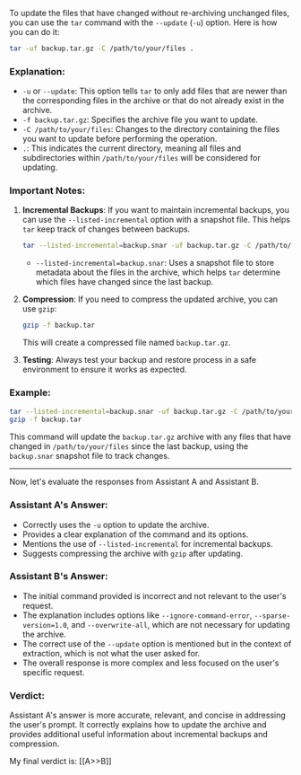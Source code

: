 
To update the files that have changed without re-archiving unchanged files, you can use the `tar` command with the `--update` (`-u`) option. Here is how you can do it:

```bash
tar -uf backup.tar.gz -C /path/to/your/files .
```

### Explanation:
- `-u` or `--update`: This option tells `tar` to only add files that are newer than the corresponding files in the archive or that do not already exist in the archive.
- `-f backup.tar.gz`: Specifies the archive file you want to update.
- `-C /path/to/your/files`: Changes to the directory containing the files you want to update before performing the operation.
- `.`: This indicates the current directory, meaning all files and subdirectories within `/path/to/your/files` will be considered for updating.

### Important Notes:
1. **Incremental Backups**: If you want to maintain incremental backups, you can use the `--listed-incremental` option with a snapshot file. This helps `tar` keep track of changes between backups.
   ```bash
   tar --listed-incremental=backup.snar -uf backup.tar.gz -C /path/to/your/files .
   ```
   - `--listed-incremental=backup.snar`: Uses a snapshot file to store metadata about the files in the archive, which helps `tar` determine which files have changed since the last backup.

2. **Compression**: If you need to compress the updated archive, you can use `gzip`:
   ```bash
   gzip -f backup.tar
   ```
   This will create a compressed file named `backup.tar.gz`.

3. **Testing**: Always test your backup and restore process in a safe environment to ensure it works as expected.

### Example:
```bash
tar --listed-incremental=backup.snar -uf backup.tar.gz -C /path/to/your/files .
gzip -f backup.tar
```

This command will update the `backup.tar.gz` archive with any files that have changed in `/path/to/your/files` since the last backup, using the `backup.snar` snapshot file to track changes.

---

Now, let's evaluate the responses from Assistant A and Assistant B.

### Assistant A's Answer:
- Correctly uses the `-u` option to update the archive.
- Provides a clear explanation of the command and its options.
- Mentions the use of `--listed-incremental` for incremental backups.
- Suggests compressing the archive with `gzip` after updating.

### Assistant B's Answer:
- The initial command provided is incorrect and not relevant to the user's request.
- The explanation includes options like `--ignore-command-error`, `--sparse-version=1.0`, and `--overwrite-all`, which are not necessary for updating the archive.
- The correct use of the `--update` option is mentioned but in the context of extraction, which is not what the user asked for.
- The overall response is more complex and less focused on the user's specific request.

### Verdict:
Assistant A's answer is more accurate, relevant, and concise in addressing the user's prompt. It correctly explains how to update the archive and provides additional useful information about incremental backups and compression.

My final verdict is: [[A>>B]]